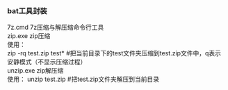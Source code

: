 ### bat工具封装
7z.cmd 7z压缩与解压缩命令行工具  
zip.exe zip压缩  
使用：  
zip -rq test.zip test\* #把当前目录下的test文件夹压缩到test.zip文件中，q表示安静模式（不显示压缩过程）  
unzip.exe zip解压缩  
使用： 
unzip test.zip #把test.zip文件夹解压到当前目录
